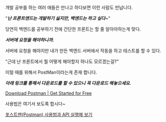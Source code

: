 개발 공부를 하는 여러 애들은 만나고 하다보면 이런 사람도 만납니다.

“***난 프론트엔드는 개발하기 싫지만, 백엔드는 하고 싶다~***”

당연히 백엔드를 공부하기 전에 간단한 프론트는 할 줄 알아야하는게 맞다.

***서버에 요청을 해야하니까.***

서버에 요청을 해야지만 내가 만든 백엔드 서버에서 작동을 하고 테스트를 할 수 있다.

“근데 난 프론트에서 뭘 어떻게 해야할지 하나도 모르겠는걸?”

이럴 때를 위해서 PostMan이라는게 존재 합니다.

***아래 링크를 통해서 다운로드를 할 수 있으니 꼭 다운로드 해놓으세요.***

[Download Postman | Get Started for Free](https://www.postman.com/downloads/)

사용법은 여기서 보도록 합시다~

[포스트맨(Postman) 사용법과 API 실행해 보기](https://binit.tistory.com/17)
